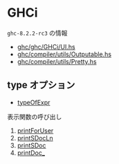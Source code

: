 # GHCi

`ghc-8.2.2-rc3` の情報

- [ghc/ghc/GHCi/UI.hs](https://github.com/ghc/ghc/blob/ghc-8.2.2-rc3/ghc/GHCi/UI.hs)
- [ghc/compiler/utils/Outputable.hs](https://github.com/ghc/ghc/blob/ghc-8.2.2-rc3/compiler/utils/Outputable.hs)
- [ghc/compiler/utils/Pretty.hs](https://github.com/ghc/ghc/blob/ghc-8.2.2-rc3/compiler/utils/Pretty.hs)

## type オプション

- [typeOfExpr](https://github.com/ghc/ghc/blob/ghc-8.2.2-rc3/ghc/GHCi/UI.hs#L1849)

表示関数の呼び出し

1. [printForUser](https://github.com/ghc/ghc/blob/ghc-8.2.2-rc3/compiler/utils/Outputable.hs#L449)
1. [printSDocLn](https://github.com/ghc/ghc/blob/ghc-8.2.2-rc3/compiler/utils/Outputable.hs#L445)
1. [printSDoc](https://github.com/ghc/ghc/blob/ghc-8.2.2-rc3/compiler/utils/Outputable.hs#L434)
1. [printDoc\_](https://github.com/ghc/ghc/blob/ghc-8.2.2-rc3/compiler/utils/Pretty.hs#L983)
